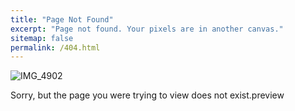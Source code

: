 ```yaml
---
title: "Page Not Found"
excerpt: "Page not found. Your pixels are in another canvas."
sitemap: false
permalink: /404.html
---
```

![IMG_4902](/Users/min/noodlemin.github.io/assets/images/404/IMG_4902.WEBP)

Sorry, but the page you were trying to view does not exist.preview